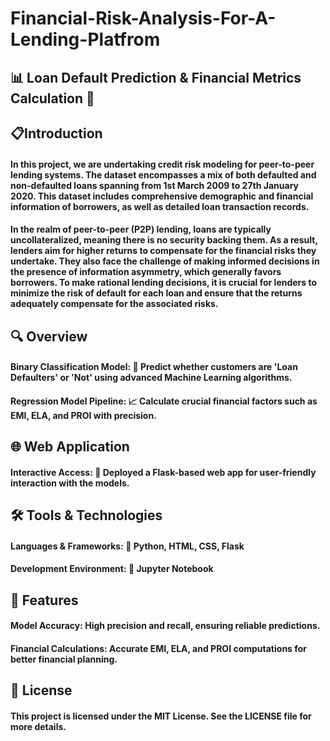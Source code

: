# Financial-Risk-Analysis-For-A-Lending-Platfrom
## **📊 Loan Default Prediction &amp; Financial Metrics Calculation 🚀**

## **📋Introduction**

#### In this project, we are undertaking credit risk modeling for peer-to-peer lending systems. The dataset encompasses a mix of both defaulted and non-defaulted loans spanning from 1st March 2009 to 27th January 2020. This dataset includes comprehensive demographic and financial information of borrowers, as well as detailed loan transaction records.

#### In the realm of peer-to-peer (P2P) lending, loans are typically uncollateralized, meaning there is no security backing them. As a result, lenders aim for higher returns to compensate for the financial risks they undertake. They also face the challenge of making informed decisions in the presence of information asymmetry, which generally favors borrowers. To make rational lending decisions, it is crucial for lenders to minimize the risk of default for each loan and ensure that the returns adequately compensate for the associated risks.

## **🔍 Overview**

#### Binary Classification Model: 🏦 Predict whether customers are 'Loan Defaulters' or 'Not' using advanced Machine Learning algorithms.      
#### Regression Model Pipeline: 📈 Calculate crucial financial factors such as EMI, ELA, and PROI with precision.


## **🌐 Web Application**

#### Interactive Access: 🌟 Deployed a Flask-based web app for user-friendly interaction with the models.


## **🛠️ Tools & Technologies**

#### Languages & Frameworks: 🐍 Python, HTML, CSS, Flask           
#### Development Environment: 📓 Jupyter Notebook


## **🎯 Features**

#### Model Accuracy: High precision and recall, ensuring reliable predictions.  
#### Financial Calculations: Accurate EMI, ELA, and PROI computations for better financial planning.

## **📜 License**

#### This project is licensed under the MIT License. See the LICENSE file for more details.
